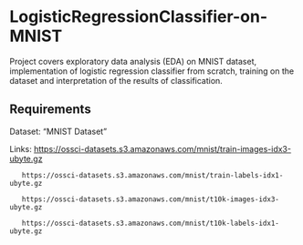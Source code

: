 # LogisticRegressionClassifier-on-MNIST
Project covers exploratory data analysis (EDA) on MNIST dataset, implementation of logistic regression classifier from scratch, training on the dataset and interpretation of the results of classification.
## Requirements
Dataset: “MNIST Dataset”

Links: https://ossci-datasets.s3.amazonaws.com/mnist/train-images-idx3-ubyte.gz

       https://ossci-datasets.s3.amazonaws.com/mnist/train-labels-idx1-ubyte.gz
    
       https://ossci-datasets.s3.amazonaws.com/mnist/t10k-images-idx3-ubyte.gz
    
       https://ossci-datasets.s3.amazonaws.com/mnist/t10k-labels-idx1-ubyte.gz

